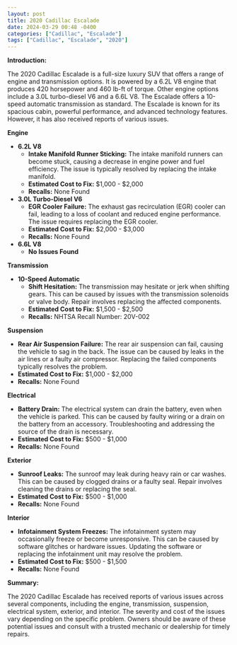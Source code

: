 ```yaml
---
layout: post
title: 2020 Cadillac Escalade
date: 2024-03-29 00:48 -0400
categories: ["Cadillac", "Escalade"]
tags: ["Cadillac", "Escalade", "2020"]
---
```

**Introduction:**

The 2020 Cadillac Escalade is a full-size luxury SUV that offers a range of engine and transmission options. It is powered by a 6.2L V8 engine that produces 420 horsepower and 460 lb-ft of torque. Other engine options include a 3.0L turbo-diesel V6 and a 6.6L V8. The Escalade offers a 10-speed automatic transmission as standard. The Escalade is known for its spacious cabin, powerful performance, and advanced technology features. However, it has also received reports of various issues.

**Engine**

* **6.2L V8**
    * **Intake Manifold Runner Sticking:** The intake manifold runners can become stuck, causing a decrease in engine power and fuel efficiency. The issue is typically resolved by replacing the intake manifold.
    * **Estimated Cost to Fix:** $1,000 - $2,000
    * **Recalls:** None Found
* **3.0L Turbo-Diesel V6**
    * **EGR Cooler Failure:** The exhaust gas recirculation (EGR) cooler can fail, leading to a loss of coolant and reduced engine performance. The issue requires replacing the EGR cooler.
    * **Estimated Cost to Fix:** $2,000 - $3,000
    * **Recalls:** None Found
* **6.6L V8**
    * **No Issues Found**

**Transmission**

* **10-Speed Automatic**
    * **Shift Hesitation:** The transmission may hesitate or jerk when shifting gears. This can be caused by issues with the transmission solenoids or valve body. Repair involves replacing the affected components.
    * **Estimated Cost to Fix:** $1,500 - $2,500
    * **Recalls:** NHTSA Recall Number: 20V-002

**Suspension**

* **Rear Air Suspension Failure:** The rear air suspension can fail, causing the vehicle to sag in the back. The issue can be caused by leaks in the air lines or a faulty air compressor. Replacing the failed components typically resolves the problem.
* **Estimated Cost to Fix:** $1,000 - $2,000
* **Recalls:** None Found

**Electrical**

* **Battery Drain:** The electrical system can drain the battery, even when the vehicle is parked. This can be caused by faulty wiring or a drain on the battery from an accessory. Troubleshooting and addressing the source of the drain is necessary.
* **Estimated Cost to Fix:** $500 - $1,000
* **Recalls:** None Found

**Exterior**

* **Sunroof Leaks:** The sunroof may leak during heavy rain or car washes. This can be caused by clogged drains or a faulty seal. Repair involves cleaning the drains or replacing the seal.
* **Estimated Cost to Fix:** $500 - $1,000
* **Recalls:** None Found

**Interior**

* **Infotainment System Freezes:** The infotainment system may occasionally freeze or become unresponsive. This can be caused by software glitches or hardware issues. Updating the software or replacing the infotainment unit may resolve the problem.
* **Estimated Cost to Fix:** $500 - $1,500
* **Recalls:** None Found

**Summary:**

The 2020 Cadillac Escalade has received reports of various issues across several components, including the engine, transmission, suspension, electrical system, exterior, and interior. The severity and cost of the issues vary depending on the specific problem. Owners should be aware of these potential issues and consult with a trusted mechanic or dealership for timely repairs.
